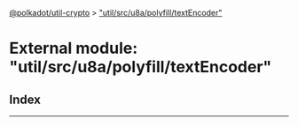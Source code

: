 [@polkadot/util-crypto](../README.md) > ["util/src/u8a/polyfill/textEncoder"](../modules/_util_src_u8a_polyfill_textencoder_.md)

# External module: "util/src/u8a/polyfill/textEncoder"

## Index

---

